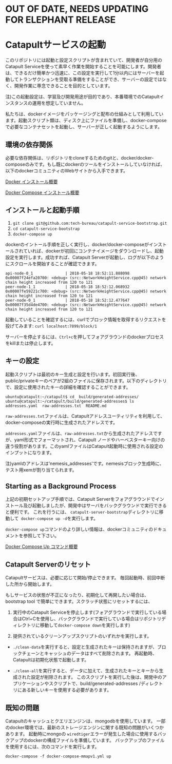 # OUT OF DATE, NEEDS UPDATING FOR ELEPHANT RELEASE

# Catapultサービスの起動

このリポジトリには起動と設定スクリプトが含まれていて、開発者が自分用のCatapult Serviceを使って素早く作業を開始することを可能にします。開発者は、できるだけ簡単かつ迅速に、この設定を実行して1分以内にはサーバーを起動してトランザクションを受取る準備をすることができ、サーバーの設定ではなく、開発作業に専念できることを目的としています。

注)この起動設定は、学習及び開発用途が目的であり、本番環境でのCatapultインスタンスの運用を想定していません。

私たちは、dockerイメージをパッケージングと配布の仕組みとして利用しています。起動スクリプト類は、ディスク上にファイルを準備し、docker-composeで必要なコンテナセットを起動し、サーバーが正しく起動するようにします。

## 環境の依存関係

必要な依存関係は、リポジトリをcloneするためのgitと、docker/docker-composeのみです。もし既にdockerのツールをインストールしていなければ、以下のdockerコミュニティのWebサイトから入手できます。

[Docker インストール概要](https://docs.docker.com/install/#server)

[Docker Compose インストール概要](https://docs.docker.com/compose/install/#install-compose)

## インストールと起動手順

1. `git clone git@github.com:tech-bureau/catapult-service-bootstrap.git`
2. `cd catapult-service-bootstrap`
3. `docker-compose up`

dockerのイントール手順を正しく実行し、docker/docker-composeがインストールされていれば、dockerが初回にコンテナイメージをダウンロードし、起動設定を実行します。成功すれば、Catapult Serverが起動し、ログが以下のようにスクロールを開始することが確認できます。

```
api-node-0_1              | 2018-05-18 18:52:11.888098 0x00007f24efa20700: <debug> (src::NetworkHeightService.cpp@45) network chain height increased from 120 to 121
peer-node-1_1             | 2018-05-18 18:52:12.068932 0x00007fe59221c700: <debug> (src::NetworkHeightService.cpp@45) network chain height increased from 120 to 121
peer-node-0_1             | 2018-05-18 18:52:12.477647 0x00007f35d4de4700: <debug> (src::NetworkHeightService.cpp@45) network chain height increased from 120 to 121
```

起動していることを確認するには、curlでブロック情報を取得するリクエストを投げてみます: `curl localhost:7899/block/1`

サーバーを停止するには、`Ctrl+c`を押してフォアグラウンドのdockerプロセスをkillまたは停止します。

## キーの設定

起動スクリプトは最初のキー生成と設定を行います。初回実行後、public/privateキーのペアが2組のファイルに保存されます。以下のディレクトリで、設定に使用されたキーの詳細を確認することができます。

```
ubuntu@catapult:~/catapult$ cd  build/generated-addresses/
ubuntu@catapult:~/catapult/build/generated-addresses$ ls
addresses.yaml  raw-addresses.txt  README.md
```

`raw-addresses.txt`ファイルは、Catapultアドレスユーティリティを利用して、docker-composeの実行時に生成されたアドレスです。

`addresses.yaml`ファイルは、`raw-addresses.txt`から生成されたアドレスですが、yaml形式でフォーマットされ、Catapult ノードやハーベスターキー向けの違う役割があります。このyamlファイルはCatapult起動時に使用される設定のインプットになります。

注)yamlのアドレスは'nemesis_addresses'です。nemesisブロック生成時に、テスト用xemが割り当てられます。

## Starting as a Background Process

上記の初期セットアップ手順では、Catapult Serverをフォアグラウンドでインストール及び起動しましたが、開発中はサーバをバックグラウンドで実行できると便利です。 これを行うには、 `catapult-server-bootstrap`ディレクトリに移動して` docker-compose up -d`を実行します。

`docker-compose up`コマンドのより詳しい情報は、dockerコミュニティのドキュメントを参照して下さい。

[Docker Compose Up コマンド概要](https://docs.docker.com/compose/reference/up/)

## Catapult Serverのリセット

Catapultサービスは、必要に応じて開始/停止できます。 毎回起動時、前回中断した所から開始します。

もしサービスの状態が不正になったり、初期化して再開したい場合は、bootstrap tool で簡単にできます。スクラッチ状態にリセットするには、

1. 実行中のCatapult Serviceを停止します(フォアグラウンドで実行している場合はCtrl+Cを使用し、バックグラウンドで実行している場合はリポジトリディレクトリに移動して`docker-compose down`を実行します)

2. 提供されているクリーンアップスクリプトのいずれかを実行します。

- `./clean-data`を実行すると、設定と生成されたキーは保持されますが、ブロックチェーンとキャッシュのデータはすべて削除されます。 再起動時、Catapultは初期化状態で起動します。

- `./clean-all`を実行すると、データに加えて、生成されたキーとキーから生成された設定が削除されます。 このスクリプトを実行した後は、開発中のアプリケーションやスクリプトで、build/generated-addresses /ディレクトリにある新しいキーを使用する必要があります。

## 既知の問題

Catapultのキャッシュとクエリエンジンは、mongodbを使用しています。 一部のdocker環境では、最新のストレージエンジンに関する既知の問題がいくつかあります。 起動時にmongoの `wiredtiger`エラーが発生した場合に使用するバックアップのdockerの構成ファイルを準備しています。 バックアップのファイルを使用するには、次のコマンドを実行します。

`docker-compose -f docker-compose-mmapv1.yml up`

